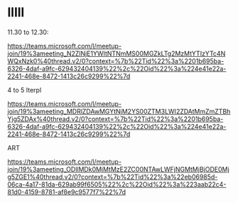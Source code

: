 # lllll

11.30 to 12.30:

https://teams.microsoft.com/l/meetup-join/19%3ameeting_N2ZlNjE1YWItNTNmMS00MGZkLTg2MzMtYTIzYTc4NWQxNzk0%40thread.v2/0?context=%7b%22Tid%22%3a%2201b695ba-6326-4daf-a9fc-629432404139%22%2c%22Oid%22%3a%224e41e22a-2241-468e-8472-1413c26c9299%22%7d

4 to 5 Iterpl

https://teams.microsoft.com/l/meetup-join/19%3ameeting_MDRlZDAwMGYtNjM2YS00ZTM3LWI2ZDAtMmZmZTBhYjg5ZDAx%40thread.v2/0?context=%7b%22Tid%22%3a%2201b695ba-6326-4daf-a9fc-629432404139%22%2c%22Oid%22%3a%224e41e22a-2241-468e-8472-1413c26c9299%22%7d


ART

https://teams.microsoft.com/l/meetup-join/19%3ameeting_ODllMDk0MjMtMzE2ZC00NTAwLWFjNGMtMjBjODE0Mjg5ZGE1%40thread.v2/0?context=%7b%22Tid%22%3a%22eb06985d-06ca-4a17-81da-629ab99f6505%22%2c%22Oid%22%3a%223aab22c4-81d0-4159-8781-af8e9c9577f7%22%7d

